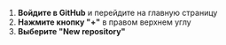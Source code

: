 1. **Войдите в GitHub** и перейдите на главную страницу
2. **Нажмите кнопку "+"** в правом верхнем углу
3. **Выберите "New repository"**
